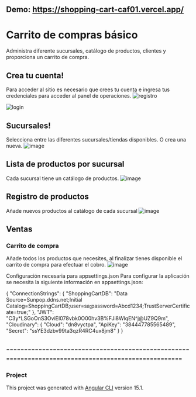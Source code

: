 ## Demo: https://shopping-cart-caf01.vercel.app/

# Carrito de compras básico
Administra diferente sucursales, catálogo de productos, clientes y proporciona un carrito de compra.

## Crea tu cuenta!
Para acceder al sitio es necesario que crees tu cuenta e ingresa tus credenciales para acceder al panel de operaciones.
![registro](https://user-images.githubusercontent.com/68396707/236649011-1cf07271-7802-4712-aef2-9a538a6da7bd.png)

![login](https://user-images.githubusercontent.com/68396707/236649059-6858c09f-b7b9-456b-8a7c-0fd3763c1fca.png)

## Sucursales!
Selecciona entre las diferentes sucursales/tiendas disponibles. O crea una nueva.
![image](https://user-images.githubusercontent.com/68396707/236650308-55b4e9de-8fe3-459f-946b-c9af92755c8e.png)


## Lista de productos por sucursal
Cada sucursal tiene un catálogo de productos. 
![image](https://user-images.githubusercontent.com/68396707/236650408-4fe2d4ef-a079-47e0-b436-34304fbbba7f.png)



## Registro de productos
Añade nuevos productos al catálogo de cada sucursal
![image](https://user-images.githubusercontent.com/68396707/236650398-0e86a789-dc27-424c-a6d7-ed53a6f11aef.png)

## Ventas
### Carrito de compra
Añade todos los productos que necesites, al finalizar tienes disponible el carrito de compra para efectuar el cobro.
![image](https://user-images.githubusercontent.com/68396707/236650558-948f9c01-f8ef-4c3f-8eb7-b3fde1a784e9.png)


Configuración necesaria para appsettings.json
Para configurar la aplicación se necesita la siguiente información en appsettings.json:

{
  "ConnectionStrings": {
    "ShoppingCartDB": "Data Source=Sunpop.ddns.net;Initial Catalog=ShoppingCartDB;user=sa;password=Abcd1234;TrustServerCertificate=true;"
  },
  "JWT": "C3y*LSGoOnS3OviEI078vbk0O00hv3B%FJi8WlqEN^j@UZ9Q9m",
  "Cloudinary": {
    "Cloud": "dn8vyctpa",
    "ApiKey": "384447785565489",
    "Secret": "ssYE3dzbv99ta3qzR4RC4ux8jm8"
  }
}

## ----------------------------------------------------------------------------------------------------

### Project

This project was generated with [Angular CLI](https://github.com/angular/angular-cli) version 15.1.
